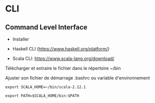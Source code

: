 # CLI

## Command Level Interface

- Installer


* Haskell CLI (https://www.haskell.org/platform/)

* Scala CLI: https://www.scala-lang.org/download/

Télécharger et extraire le fichier dans le répertoire ~/bin

Ajuster son fichier de démarrage .bashrc ou variable d'environnement 
```
export SCALA_HOME=~/bin/scala-2.12.1

export PATH=$SCALA_HOME/bin:$PATH
```
